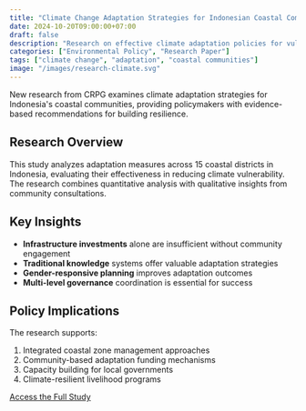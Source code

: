 ```yaml
---
title: "Climate Change Adaptation Strategies for Indonesian Coastal Communities"
date: 2024-10-20T09:00:00+07:00
draft: false
description: "Research on effective climate adaptation policies for vulnerable coastal populations"
categories: ["Environmental Policy", "Research Paper"]
tags: ["climate change", "adaptation", "coastal communities"]
image: "/images/research-climate.svg"
---
```


New research from CRPG examines climate adaptation strategies for Indonesia's coastal communities, providing policymakers with evidence-based recommendations for building resilience.

## Research Overview

This study analyzes adaptation measures across 15 coastal districts in Indonesia, evaluating their effectiveness in reducing climate vulnerability. The research combines quantitative analysis with qualitative insights from community consultations.

## Key Insights

- **Infrastructure investments** alone are insufficient without community engagement
- **Traditional knowledge** systems offer valuable adaptation strategies
- **Gender-responsive planning** improves adaptation outcomes
- **Multi-level governance** coordination is essential for success

## Policy Implications

The research supports:
1. Integrated coastal zone management approaches
2. Community-based adaptation funding mechanisms
3. Capacity building for local governments
4. Climate-resilient livelihood programs

[Access the Full Study](/research/climate-adaptation-coastal/)